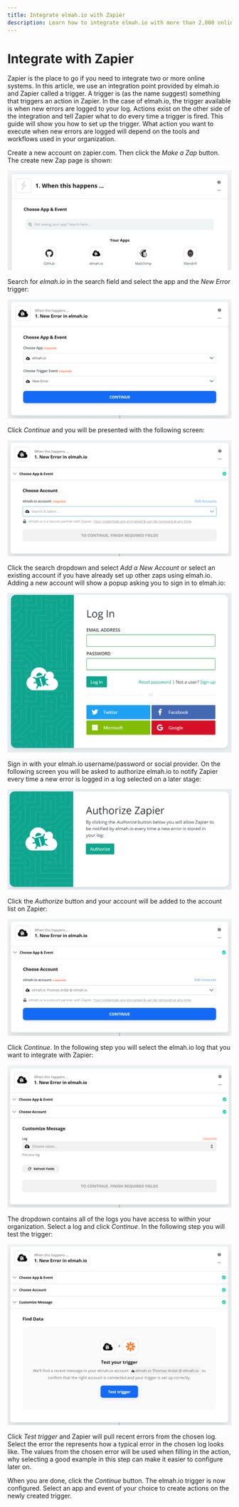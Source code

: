 ```yaml
---
title: Integrate elmah.io with Zapier
description: Learn how to integrate elmah.io with more than 2,000 online tools using our custom build integration with Zapier.
---
```


# Integrate with Zapier

Zapier is the place to go if you need to integrate two or more online systems. In this article, we use an integration point provided by elmah.io and Zapier called a trigger. A trigger is (as the name suggest) something that triggers an action in Zapier. In the case of elmah.io, the trigger available is when new errors are logged to your log. Actions exist on the other side of the integration and tell Zapier what to do every time a trigger is fired. This guide will show you how to set up the trigger. What action you want to execute when new errors are logged will depend on the tools and workflows used in your organization.

Create a new account on zapier.com. Then click the *Make a Zap* button. The create new Zap page is shown:

![Choose a trigger and action](images/choose_a_trigger_and_action.png)

Search for *elmah.io* in the search field and select the app and the *New Error* trigger:

![App and trigger selected](images/elmah_io_and_trigger_selected.png)

Click *Continue* and you will be presented with the following screen:

![Choose elmah.io account](images/choose_elmah_io_account.png)

Click the search dropdown and select *Add a New Account* or select an existing account if you have already set up other zaps using elmah.io. Adding a new account will show a popup asking you to sign in to elmah.io:

![Sign in to elmah.io popup](images/sign_into_elmah_io_zapier_popup.png)

Sign in with your elmah.io username/password or social provider. On the following screen you will be asked to authorize elmah.io to notify Zapier every time a new error is logged in a log selected on a later stage:

![Authorize zapier and elmah.io](images/authorize_elmah_io_and_zapier.png)

Click the *Authorize* button and your account will be added to the account list on Zapier:

![elmah.io account selected on Zapier](images/elmah_io_account_selected_on_zapier.png)

Click *Continue*. In the following step you will select the elmah.io log that you want to integrate with Zapier:

![Select elmah.io log](images/select_log_on_zapier.png)

The dropdown contains all of the logs you have access to within your organization. Select a log and click *Continue*. In the following step you will test the trigger:

![Test trigger](images/test_zapier_trigger.png)

Click *Test trigger* and Zapier will pull recent errors from the chosen log. Select the error the represents how a typical error in the chosen log looks like. The values from the chosen error will be used when filling in the action, why selecting a good example in this step can make it easier to configure later on.

When you are done, click the *Continue* button. The elmah.io trigger is now configured. Select an app and event of your choice to create actions on the newly created trigger.